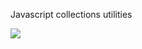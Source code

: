 Javascript collections utilities

<a href="http://www.ipseitycloud.com"><img src="http://ipseitycloud.com/cld/images/ipc_small.png" /></a>